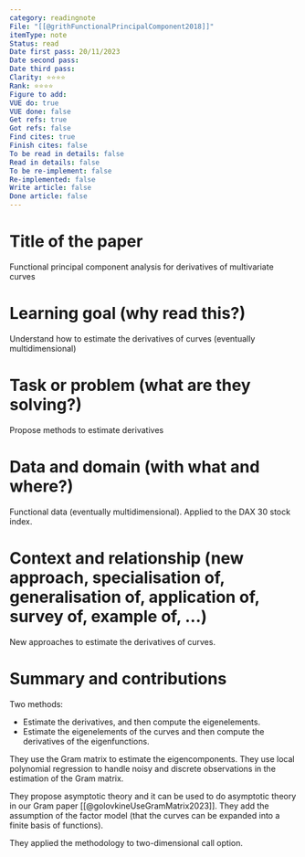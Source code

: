 ```yaml
---
category: readingnote
File: "[[@grithFunctionalPrincipalComponent2018]]"
itemType: note
Status: read
Date first pass: 20/11/2023
Date second pass: 
Date third pass: 
Clarity: ⭐️⭐️⭐️⭐️
Rank: ⭐️⭐️⭐️⭐️
Figure to add: 
VUE do: true
VUE done: false
Get refs: true
Got refs: false
Find cites: true
Finish cites: false
To be read in details: false
Read in details: false
To be re-implement: false
Re-implemented: false
Write article: false
Done article: false
---
```

# Title of the paper

Functional principal component analysis for derivatives of multivariate curves

# Learning goal (why read this?)

Understand how to estimate the derivatives of curves (eventually multidimensional)

# Task or problem (what are they solving?)

Propose methods to estimate derivatives

# Data and domain (with what and where?)

Functional data (eventually multidimensional).
Applied to the DAX 30 stock index.

# Context and relationship (new approach, specialisation of, generalisation of, application of, survey of, example of, ...)

New approaches to estimate the derivatives of curves.

# Summary and contributions

Two methods:
- Estimate the derivatives, and then compute the eigenelements.
- Estimate the eigenelements of the curves and then compute the derivatives of the eigenfunctions.

They use the Gram matrix to estimate the eigencomponents. They use local polynomial regression to handle noisy and discrete observations in the estimation of the Gram matrix.

They propose asymptotic theory and it can be used to do asymptotic theory in our Gram paper [[@golovkineUseGramMatrix2023]]. They add the assumption of the factor model (that the curves can be expanded into a finite basis of functions).

They applied the methodology to two-dimensional call option.
